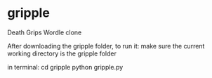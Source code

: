 # gripple
Death Grips Wordle clone

After downloading the gripple folder, to run it:
make sure the current working directory is the gripple folder

in terminal:
cd gripple
python gripple.py
